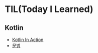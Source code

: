 # TIL(Today I Learned)

## Kotlin
* [Kotlin In Action](https://github.com/KyungHwa0/TIL/blob/main/Kotlin/Kotlin_in_action.md)
* [문법](https://github.com/KyungHwa0/TIL/blob/main/Kotlin/%EB%AC%B8%EB%B2%95.md)